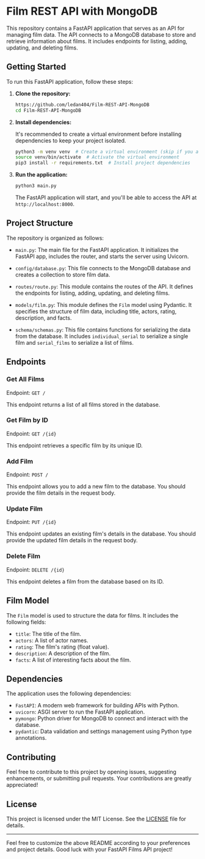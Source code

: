 # Film REST API with MongoDB

This repository contains a FastAPI application that serves as an API for managing film data. The API connects to a MongoDB database to store and retrieve information about films. It includes endpoints for listing, adding, updating, and deleting films.

## Getting Started

To run this FastAPI application, follow these steps:

1. **Clone the repository:**

    ```bash
    https://github.com/ledan404/Film-REST-API-MongoDB
    cd Film-REST-API-MongoDB
    ```

2. **Install dependencies:**

    It's recommended to create a virtual environment before installing dependencies to keep your project isolated.

    ```bash
    python3 -m venv venv  # Create a virtual environment (skip if you already have one)
    source venv/bin/activate  # Activate the virtual environment
    pip3 install -r requirements.txt  # Install project dependencies
    ```

3. **Run the application:**

    ```bash
    python3 main.py
    ```

    The FastAPI application will start, and you'll be able to access the API at `http://localhost:8000`.

## Project Structure

The repository is organized as follows:

- `main.py`: The main file for the FastAPI application. It initializes the FastAPI app, includes the router, and starts the server using Uvicorn.

- `config/database.py`: This file connects to the MongoDB database and creates a collection to store film data.

- `routes/route.py`: This module contains the routes of the API. It defines the endpoints for listing, adding, updating, and deleting films.

- `models/film.py`: This module defines the `Film` model using Pydantic. It specifies the structure of film data, including title, actors, rating, description, and facts.

- `schema/schemas.py`: This file contains functions for serializing the data from the database. It includes `individual_serial` to serialize a single film and `serial_films` to serialize a list of films.

## Endpoints

### Get All Films

Endpoint: `GET /`

This endpoint returns a list of all films stored in the database.

### Get Film by ID

Endpoint: `GET /{id}`

This endpoint retrieves a specific film by its unique ID.

### Add Film

Endpoint: `POST /`

This endpoint allows you to add a new film to the database. You should provide the film details in the request body.

### Update Film

Endpoint: `PUT /{id}`

This endpoint updates an existing film's details in the database. You should provide the updated film details in the request body.

### Delete Film

Endpoint: `DELETE /{id}`

This endpoint deletes a film from the database based on its ID.

## Film Model

The `Film` model is used to structure the data for films. It includes the following fields:

- `title`: The title of the film.
- `actors`: A list of actor names.
- `rating`: The film's rating (float value).
- `description`: A description of the film.
- `facts`: A list of interesting facts about the film.

## Dependencies

The application uses the following dependencies:

- `FastAPI`: A modern web framework for building APIs with Python.
- `uvicorn`: ASGI server to run the FastAPI application.
- `pymongo`: Python driver for MongoDB to connect and interact with the database.
- `pydantic`: Data validation and settings management using Python type annotations.

## Contributing

Feel free to contribute to this project by opening issues, suggesting enhancements, or submitting pull requests. Your contributions are greatly appreciated!

## License

This project is licensed under the MIT License. See the [LICENSE](LICENSE) file for details.

---

Feel free to customize the above README according to your preferences and project details. Good luck with your FastAPI Films API project!
